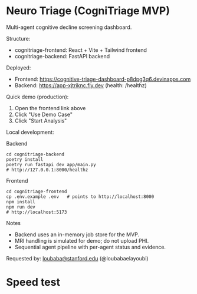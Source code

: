# Neuro Triage (CogniTriage MVP)

Multi-agent cognitive decline screening dashboard.

Structure:
- cognitriage-frontend: React + Vite + Tailwind frontend
- cognitriage-backend: FastAPI backend

Deployed:
- Frontend: https://cognitive-triage-dashboard-p8dpg3q6.devinapps.com
- Backend: https://app-xjtriknc.fly.dev (health: /healthz)

Quick demo (production):
1) Open the frontend link above
2) Click "Use Demo Case"
3) Click "Start Analysis"

Local development:

Backend
```
cd cognitriage-backend
poetry install
poetry run fastapi dev app/main.py
# http://127.0.0.1:8000/healthz
```

Frontend
```
cd cognitriage-frontend
cp .env.example .env   # points to http://localhost:8000
npm install
npm run dev
# http://localhost:5173
```

Notes
- Backend uses an in-memory job store for the MVP.
- MRI handling is simulated for demo; do not upload PHI.
- Sequential agent pipeline with per-agent status and evidence.

Requested by: loubaba@stanford.edu (@loubabaelayoubi)
# Speed test
